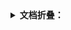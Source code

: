 <details><summary><b>文档折叠：</b></summary>

```rust
fn make_wrapper(string: &str) -> StrWrap {
    StrWrap(string)
}
```

</details>
